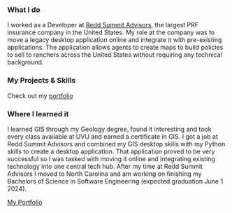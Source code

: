 ### What I do
I worked as a Developer at [Redd Summit Advisors](https://www.reddsummit.com/), the largest PRF insurance company in the United States. My role at the company was to move a legacy desktop application online and integrate it with pre-existing applications. The application allows agents to create maps to build policies to sell to ranchers across the United States without requiring any technical background.

### My Projects & Skills
Check out my [portfolio](https://keikepono.github.io)

### Where I learned it
I learned GIS through my Geology degree, found it interesting and took every class available at UVU and earned a certificate in GIS. I got a job at Redd Summit Advisors and combined my GIS desktop skills with my Python skills to create a desktop application. That application proved to be very successful so I was tasked with moving it online and integrating existing technology into one central tech hub. After my time at Redd Summit Advisors I moved to North Carolina and am working on finishing my Bachelors of Science in Software Engineering (expected graduation June 1 2024).

[My Portfolio](https://keikepono.github.io)
